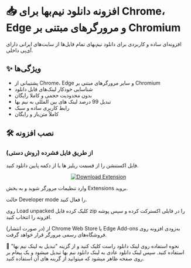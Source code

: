 # 📥 افزونه دانلود نیم‌بها برای Chrome، Edge و مرورگرهای مبتنی بر Chromium

افزونه‌ای ساده و کاربردی برای دانلود نیم‌بهای تمام فایل‌ها از سایت‌های ایرانی دارای آی‌پی داخلی.  

## ✨ ویژگی‌ها

- پشتیبانی از Chrome، Edge و سایر مرورگرهای مبتنی بر Chromium
- شناسایی خودکار لینک‌های قابل دانلود
- بدون محدودیت حجمی و کاملا رایگان
- تبدیل 99 درصد لینک های بین المللی به نیم بها
- رابط کاربری ساده و سبک
- کاملاً متن‌باز و رایگان

## 🛠 نصب افزونه

### از طریق فایل فشرده (روش دستی)

فایل اکستنشن را از قسمت ریلیز ها یا از دکمه پایین دانلود کنید. 
<p align="center">
  <a href="https://github.com/SurenaMHZ/NimbahaDownloader/releases/download/untagged-3a99b7272685e709be00/nimbaha.zip">
    <img src="https://img.shields.io/badge/⬇️%20Download%20Extension-nimbaha.zip-blue?style=for-the-badge" alt="Download Extension">
  </a>
</p>

وارد تنظیمات مرورگر شوید و به بخش Extensions بروید.

حالت Developer mode را فعال کنید.

روی Load unpacked کلیک کرده فایل zip را در فایلی اکسترکت کرده و سپس پوشه افزونه را انتخاب کنید.

(در صورت انتشار) از Chrome Web Store یا Edge Add-ons
به‌زودی افزونه روی فروشگاه‌های رسمی مرورگر قرار خواهد گرفت.

🧪 نحوه استفاده
روی لینک دانلود راست کلیک کنید و از گزینه "تبدیل به لینک نیم بها" استفاده کنید.
سپس لینک دانلود عادی به لینک دانلود نبم بها تبدیل میشود و یک پیغام بر روی صفحه ظاهر میشود که میتوانید از گرینه های آن استفاده کنید.
